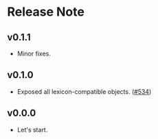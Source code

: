 # Release Note

## v0.1.1

- Minor fixes.

## v0.1.0

- Exposed all lexicon-compatible objects. ([#534](https://github.com/myConsciousness/atproto.dart/issues/534))

## v0.0.0

- Let's start.
